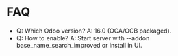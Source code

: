 # FAQ

- Q: Which Odoo version? A: 16.0 (OCA/OCB packaged).
- Q: How to enable? A: Start server with --addon base_name_search_improved or install in UI.
